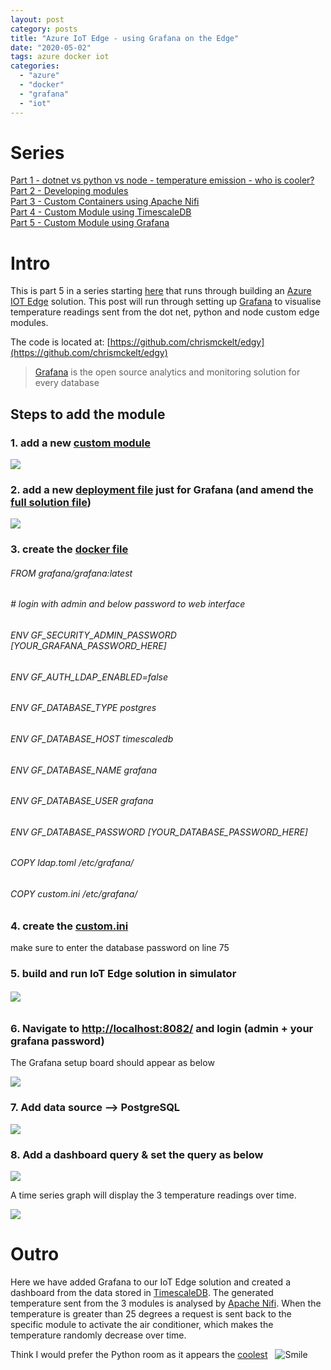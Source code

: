```yaml
---
layout: post
category: posts
title: "Azure IoT Edge - using Grafana on the Edge"
date: "2020-05-02"
tags: azure docker iot
categories: 
  - "azure"
  - "docker"
  - "grafana"
  - "iot"
---
```


# Series

[Part 1 - dotnet vs python vs node - temperature emission - who is cooler?](https://dev.to/chris_mckelt/azure-iot-edge-who-is-cooler-dotnet-node-or-python-369m)  
[Part 2 - Developing modules](https://dev.to/chris_mckelt/azure-iot-edge-developing-custom-modules-df3)  
[Part 3 - Custom Containers using Apache Nifi](https://dev.to/chris_mckelt/azure-iot-edge-3rd-party-containers-3mi3)  
[Part 4 - Custom Module using TimescaleDB](https://dev.to/chris_mckelt/azure-iot-edge-using-timescaledb-on-the-edge-2ec1)  
[Part 5 - Custom Module using Grafana](https://dev.to/chris_mckelt/azure-iot-edge-using-grafana-on-the-edge-26na)

# Intro

This is part 5 in a series starting [here](https://dev.to/chris_mckelt/azure-iot-edge-who-is-cooler-dotnet-node-or-python-369m) that runs through building an [Azure IOT Edge](https://docs.microsoft.com/en-us/azure/iot-edge/about-iot-edge) solution. This post will run through setting up [Grafana](https://grafana.com/) to visualise temperature readings sent from the dot net, python and node custom edge modules.

The code is located at: [https://github.com/chrismckelt/edgy](https://github.com/chrismckelt/edgy)

> [Grafana](https://grafana.com/) is the open source analytics and monitoring solution for every database

## Steps to add the module

### 1\. add a new [custom module](https://github.com/chrismckelt/edgy/tree/master/modules/Grafana) 

![](https://raw.githubusercontent.com/chrismckelt/chrismckelt.github.io/master/_posts/posts/images//80546306-e1627c00-89e7-11ea-8ceb-434b79aed040.png)

### 2\. add a new [deployment file](https://github.com/chrismckelt/edgy/blob/master/deployment.debug.grafana.template.json) just for Grafana (and amend the [full solution file](https://github.com/chrismckelt/edgy/blob/master/deployment.debug.template.json))

![](https://raw.githubusercontent.com/chrismckelt/chrismckelt.github.io/master/_posts/posts/images//80546722-03a8c980-89e9-11ea-8735-051f381f16a3.png)

### 3\. create the [docker file](https://github.com/chrismckelt/edgy/blob/master/modules/Grafana/Dockerfile.amd64.debug)

###### FROM grafana/grafana:latest

###### \# login with admin and below password to web interface

###### ENV GF\_SECURITY\_ADMIN\_PASSWORD \[_YOUR\_GRAFANA\_PASSWORD\_HERE\]_

###### ENV GF\_AUTH\_LDAP\_ENABLED=false

###### ENV GF\_DATABASE\_TYPE postgres

###### ENV GF\_DATABASE\_HOST timescaledb

###### ENV GF\_DATABASE\_NAME grafana

###### ENV GF\_DATABASE\_USER grafana

###### ENV GF\_DATABASE\_PASSWORD \[_YOUR\_DATABASE\_PASSWORD\_HERE\]_

###### COPY ldap.toml /etc/grafana/

###### COPY custom.ini /etc/grafana/

### 4\. create the [custom.ini](https://github.com/chrismckelt/edgy/blob/master/modules/Grafana/custom.ini)

make sure to enter the database password on line 75

### 5\. build and run IoT Edge solution in simulator

###### ![](https://raw.githubusercontent.com/chrismckelt/chrismckelt.github.io/master/_posts/posts/images//80850862-d5c5be00-8c50-11ea-8cda-67a65caf058f.png)

### 6\. Navigate to [http://localhost:8082/](http://localhost:8082/) and login (admin + your grafana password)

The Grafana setup board should appear as below

![](https://raw.githubusercontent.com/chrismckelt/chrismckelt.github.io/master/_posts/posts/images//80850936-36ed9180-8c51-11ea-9152-9714976a00f7.png)

### 7\. Add data source –> PostgreSQL

![](https://raw.githubusercontent.com/chrismckelt/chrismckelt.github.io/master/_posts/posts/images//80851051-de6ac400-8c51-11ea-9b9c-9498307fcbef.png)  

### 8\. Add a dashboard query & set the query as below

![](https://raw.githubusercontent.com/chrismckelt/chrismckelt.github.io/master/_posts/posts/images//80911764-144f9b80-8d6b-11ea-96cb-1f1c24432b4f.png)

A time series graph will display the 3 temperature readings over time.

![](https://raw.githubusercontent.com/chrismckelt/chrismckelt.github.io/master/_posts/posts/images//80911783-2598a800-8d6b-11ea-9a48-b21db723b8f0.png)

# Outro

Here we have added Grafana to our IoT Edge solution and created a dashboard from the data stored in [TimescaleDB](https://www.timescale.com/). The generated temperature sent from the 3 modules is analysed by [Apache Nifi](https://dev.to/chris_mckelt/azure-iot-edge-3rd-party-containers-3mi3). When the temperature is greater than 25 degrees a request is sent back to the specific module to activate the air conditioner, which makes the temperature randomly decrease over time.

Think I would prefer the Python room as it appears the [coolest](https://user-images.githubusercontent.com/662868/80854122-2bf22b80-8c68-11ea-919c-4833ac0847b8.png)   ![Smile](https://raw.githubusercontent.com/chrismckelt/chrismckelt.github.io/master/_posts/posts/images//wlEmoticon-smile.png)
